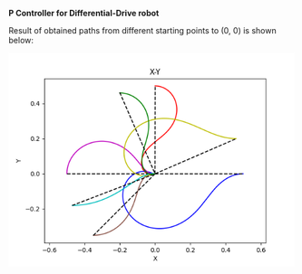 **P Controller for Differential-Drive robot**

Result of obtained paths from different starting points to (0, 0) is shown below:

![Screenshot](Result.png)
